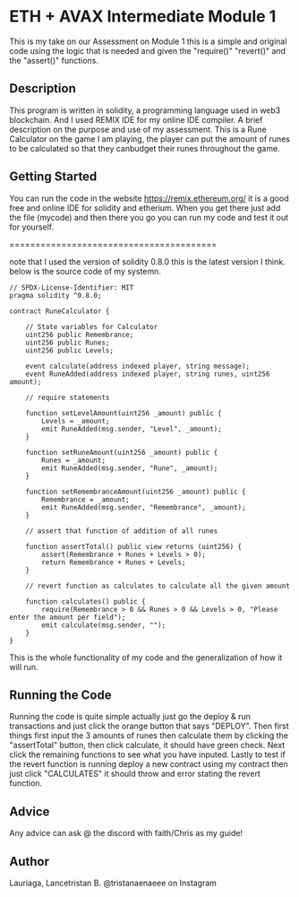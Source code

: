 # ETH + AVAX Intermediate Module 1

This is my take on our Assessment on Module 1 this is a simple and original code using the logic that is needed and given the "require()" "revert()" and the "assert()" functions.

## Description

This program is written in solidity, a programming language used in web3 blockchain. And I used REMIX IDE for my online IDE compiler. A brief description on the purpose and use of my assessment. This is a Rune Calculator on the game I am playing, the player can put the amount of runes to be calculated so that they canbudget their runes throughout the game.

## Getting Started

You can run the code in the website https://remix.ethereum.org/ it is a good free and online IDE for solidity and etherium. When you get there just add the file (mycode) and then there you go you can run my code and test it out for yourself.

========================================

note that I used the version of solidity 0.8.0 this is the latest version I think.
below is the source code of my systemn.

```
// SPDX-License-Identifier: MIT
pragma solidity ^0.8.0;

contract RuneCalculator {

    // State variables for Calculator
    uint256 public Remembrance;
    uint256 public Runes;
    uint256 public Levels;

    event calculate(address indexed player, string message);
    event RuneAdded(address indexed player, string runes, uint256 amount);

    // require statements

    function setLevelAmount(uint256 _amount) public {
        Levels = _amount;
        emit RuneAdded(msg.sender, "Level", _amount);
    }

    function setRuneAmount(uint256 _amount) public {
        Runes = _amount;
        emit RuneAdded(msg.sender, "Rune", _amount);
    }

    function setRemembranceAmount(uint256 _amount) public {
        Remembrance = _amount;
        emit RuneAdded(msg.sender, "Remembrance", _amount);
    }

    // assert that function of addition of all runes

    function assertTotal() public view returns (uint256) {
        assert(Remembrance + Runes + Levels > 0);
        return Remembrance + Runes + Levels;
    }

    // revert function as calculates to calculate all the given amount

    function calculates() public {
        require(Remembrance > 0 && Runes > 0 && Levels > 0, "Please enter the amount per field");
        emit calculate(msg.sender, "");
    }
}
```

This is the whole functionality of my code and the generalization of how it will run.

## Running the Code

Running the code is quite simple actually just go the deploy & run transactions and just click the orange button that says "DEPLOY". Then first things first input the 3 amounts of runes then calculate them by clicking the "assertTotal" button, then click calculate, it should have green check. Next click the remaining functions to see what you have inputed. Lastly to test if the revert function is running deploy a new contract using my contract then just click "CALCULATES" it should throw and error stating the revert function.
## Advice

Any advice can ask @ the discord with faith/Chris as my guide!

## Author

Lauriaga, Lancetristan B. @tristanaenaeee on Instagram
